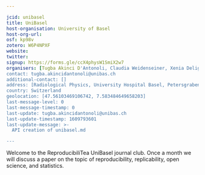 ```yaml
---

jcid: unibasel
title: UniBasel
host-organisation: University of Basel
host-org-url: 
osf: kp98v
zotero: W6P4NPXF
website: 
twitter: 
signup: https://forms.gle/ccX4physW1SmiX2w7
organisers: [Tugba Akinci D'Antonoli, Claudia Weidenseiner, Xenia Deligianni, Francesco Santini, Valentin Amrhein, Florian Bruehlmann, Christian Kleiber, Lars Hemkens]
contact: tugba.akincidantonoli@unibas.ch
additional-contact: []
address: [Radiological Physics, University Hospital Basel, Petersgraben 4, 4031 Basel]
country: Switzerland
geolocation: [47.56103469106742, 7.583484649658203]
last-message-level: 0
last-message-timestamp: 0
last-update: tugba.akincidantonoli@unibas.ch
last-update-timestamp: 1609793601
last-update-message: >-
  API creation of unibasel.md

---
```


Welcome to the ReproducibiliTea UniBasel journal club. Once a month we will discuss a paper on the topic of reproducibility, replicability, open science, and statistics.
